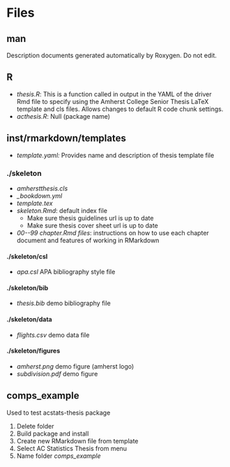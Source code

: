 # Files

## man
Description documents generated automatically by Roxygen. Do not edit.

## R

* *thesis.R*: This is a function called in output in the YAML of the driver Rmd file to specify using the Amherst College Senior Thesis LaTeX template and cls files. Allows changes to default R code chunk settings.
* *acthesis.R*: Null (package name)

## inst/rmarkdown/templates
* *template.yaml:* Provides name and description of thesis template file

### ./skeleton
* *amherstthesis.cls* 
* *\_bookdown.yml*
* *template.tex*
* *skeleton.Rmd*: default index file
    - Make sure thesis guidelines url is up to date
    - Make sure thesis cover sheet url is up to date
* *00--99 chapter.Rmd files*: instructions on how to use each chapter document and features of working in RMarkdown

#### ./skeleton/csl
* *apa.csl* APA bibliography style file

#### ./skeleton/bib
* *thesis.bib* demo bibliography file


#### ./skeleton/data
* *flights.csv* demo data file

#### ./skeleton/figures
* *amherst.png* demo figure (amherst logo)
* *subdivision.pdf* demo figure 


## comps\_example
Used to test acstats-thesis package

1. Delete folder
2. Build package and install
3. Create new RMarkdown file from template
4. Select AC Statistics Thesis from menu
5. Name folder *comps_example*







